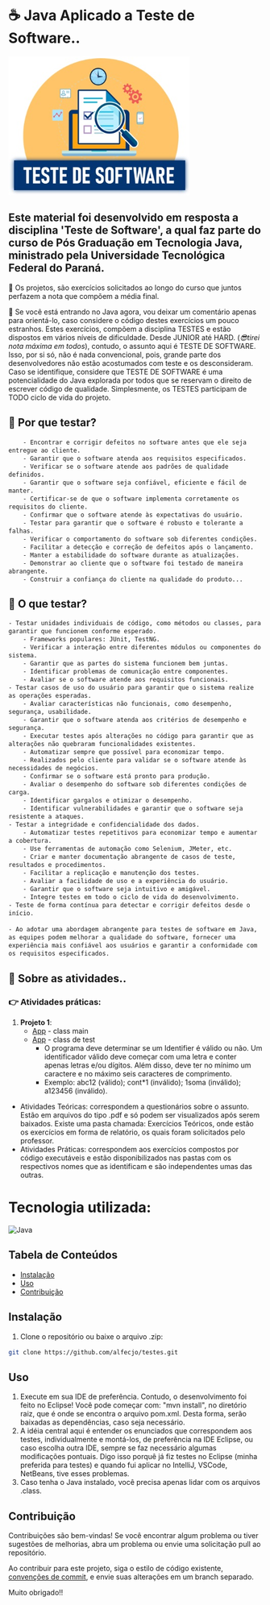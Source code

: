 # ☕ Java Aplicado a Teste de Software..
![teste](teste.jpg)

## Este material foi desenvolvido em resposta a disciplina 'Teste de Software', a qual faz parte do curso de Pós Graduação em Tecnologia Java, ministrado pela Universidade Tecnológica Federal do Paraná.
🎉 Os projetos, são exercícios solicitados ao longo do curso que juntos perfazem a nota que compõem a média final.

🥋 Se você está entrando no Java agora, vou deixar um comentário apenas para orientá-lo, caso considere o código destes exercícios um pouco estranhos. Estes exercícios, compõem a disciplina TESTES e estão dispostos em vários níveis de dificuldade. Desde JUNIOR até HARD. (_😎tirei nota máxima em todos_), contudo, o assunto aqui é TESTE DE SOFTWARE. Isso, por si só, não é nada convencional, pois, grande parte dos desenvolvedores não estão acostumados com teste e os desconsideram. Caso se identifique, considere que TESTE DE SOFTWARE é uma potencialidade do Java explorada por todos que se reservam o direito de escrever código de qualidade. Simplesmente, os TESTES participam de TODO ciclo de vida do projeto.

## 🎯 Por que testar?

        - Encontrar e corrigir defeitos no software antes que ele seja entregue ao cliente.
        - Garantir que o software atenda aos requisitos especificados.        
        - Verificar se o software atende aos padrões de qualidade definidos.
        - Garantir que o software seja confiável, eficiente e fácil de manter.        
        - Certificar-se de que o software implementa corretamente os requisitos do cliente.
        - Confirmar que o software atende às expectativas do usuário.        
        - Testar para garantir que o software é robusto e tolerante a falhas.
        - Verificar o comportamento do software sob diferentes condições.
        - Facilitar a detecção e correção de defeitos após o lançamento.
        - Manter a estabilidade do software durante as atualizações.
        - Demonstrar ao cliente que o software foi testado de maneira abrangente.
        - Construir a confiança do cliente na qualidade do produto...

## 🎯 O que testar?

    - Testar unidades individuais de código, como métodos ou classes, para garantir que funcionem conforme esperado.
        - Frameworks populares: JUnit, TestNG.
        - Verificar a interação entre diferentes módulos ou componentes do sistema.
        - Garantir que as partes do sistema funcionem bem juntas.
        - Identificar problemas de comunicação entre componentes.
        - Avaliar se o software atende aos requisitos funcionais.
    - Testar casos de uso do usuário para garantir que o sistema realize as operações esperadas.
        - Avaliar características não funcionais, como desempenho, segurança, usabilidade.
        - Garantir que o software atenda aos critérios de desempenho e segurança.
        - Executar testes após alterações no código para garantir que as alterações não quebraram funcionalidades existentes.
        - Automatizar sempre que possível para economizar tempo.
        - Realizados pelo cliente para validar se o software atende às necessidades de negócios.
        - Confirmar se o software está pronto para produção.
        - Avaliar o desempenho do software sob diferentes condições de carga.
        - Identificar gargalos e otimizar o desempenho.
        - Identificar vulnerabilidades e garantir que o software seja resistente a ataques.
    - Testar a integridade e confidencialidade dos dados.
        - Automatizar testes repetitivos para economizar tempo e aumentar a cobertura.
        - Use ferramentas de automação como Selenium, JMeter, etc.
        - Criar e manter documentação abrangente de casos de teste, resultados e procedimentos.
        - Facilitar a replicação e manutenção dos testes.
        - Avaliar a facilidade de uso e a experiência do usuário.
        - Garantir que o software seja intuitivo e amigável.
        - Integre testes em todo o ciclo de vida do desenvolvimento.
    - Teste de forma contínua para detectar e corrigir defeitos desde o início.
        
    - Ao adotar uma abordagem abrangente para testes de software em Java, as equipes podem melhorar a qualidade do software, fornecer uma experiência mais confiável aos usuários e garantir a conformidade com os requisitos especificados.

## 🎯 Sobre as atividades..

### 👉 Atividades práticas:

1. **Projeto 1**:
   - [App](Exercicio%2002/identifier/src/main/java/br/identifierApp/App.java) - class main
   - [App](Exercicio%2002/identifier/src/test/java/br/identifierTest/AppTest.java) - class de test
     - O programa deve determinar se um Identifier é válido ou não. Um identificador válido deve começar com uma letra e conter apenas letras e/ou dígitos. Além disso, deve ter no mínimo um caractere e no máximo seis caracteres de comprimento.
     - Exemplo:
        abc12 (válido);
        cont*1 (inválido);
        1soma (inválido);
        a123456 (inválido).


- Atividades Teóricas: correspondem a questionários sobre o assunto. Estão em arquivos do tipo .pdf e só podem ser visualizados após serem baixados. Existe uma pasta chamada: Exercícios Teóricos, onde estão os exercícios em forma de relatório, os quais foram solicitados pelo professor.
- Atividades Práticas: correspondem aos exercícios compostos por código executáveis e estão disponibilizados nas pastas com os respectivos nomes que as identificam e são independentes umas das outras. 

 

# Tecnologia utilizada:

![Java](https://img.shields.io/badge/java-%23ED8B00.svg?style=for-the-badge&logo=openjdk&logoColor=white)

## Tabela de Conteúdos

- [Instalação](#Instalação)
- [Uso](#Uso)
- [Contribuição](#Contribuição)

## Instalação

1. Clone o repositório ou baixe o arquivo .zip:

```bash
git clone https://github.com/alfecjo/testes.git
```
## Uso

1. Execute em sua IDE de preferência. Contudo, o desenvolvimento foi feito no Eclipse! Você pode começar com: "mvn install", no diretório raiz, que é onde se encontra o arquivo pom.xml. Desta forma, serão baixadas as dependências, caso seja necessário.
2. A idéia central aqui é entender os enunciados que correspondem aos testes, individualmente e montá-los, de preferência na IDE Eclipse, ou caso escolha outra IDE, sempre se faz necessário algumas modificações pontuais. Digo isso porquê já fiz testes no Eclipse (minha preferida para testes) e quando fui aplicar no IntelliJ, VSCode, NetBeans, tive esses problemas.
3. Caso tenha o Java instalado, você precisa apenas lidar com os arquivos .class.

## Contribuição

Contribuições são bem-vindas! Se você encontrar algum problema ou tiver sugestões de melhorias, abra um problema ou envie uma solicitação pull ao repositório.

Ao contribuir para este projeto, siga o estilo de código existente, [convenções de commit](https://www.conventionalcommits.org/en/v1.0.0/), e envie suas alterações em um branch separado.

Muito obrigado!!





